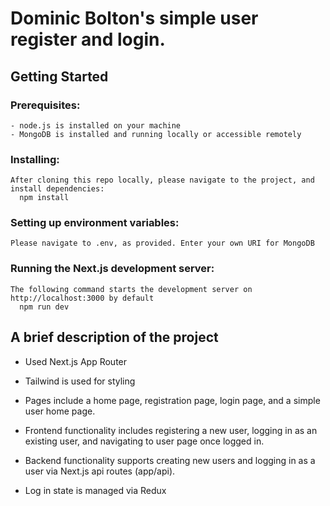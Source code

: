 # Dominic Bolton's simple user register and login.

## Getting Started

  ### Prerequisites:
    - node.js is installed on your machine
    - MongoDB is installed and running locally or accessible remotely

  ### Installing:
    After cloning this repo locally, please navigate to the project, and install dependencies:
      npm install

  ### Setting up environment variables:
    Please navigate to .env, as provided. Enter your own URI for MongoDB

  ### Running the Next.js development server:
    The following command starts the development server on http://localhost:3000 by default
      npm run dev


## A brief description of the project
  - Used Next.js App Router

  - Tailwind is used for styling

  - Pages include a home page, registration page, login page, and a simple user home page.

  - Frontend functionality includes registering a new user, logging in as an existing user, and navigating to user page once logged in.

  - Backend functionality supports creating new users and logging in as a user via Next.js api routes (app/api).

  - Log in state is managed via Redux
